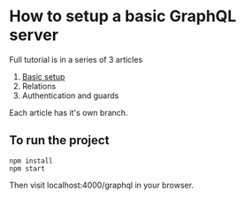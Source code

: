 How to setup a basic GraphQL server
===================================

Full tutorial is in a series of 3 articles

1. [Basic setup](https://medium.com/better-programming/creating-a-graphql-server-basic-setup-73710ddf657e)
2. Relations
3. Authentication and guards

Each article has it's own branch.

To run the project
------------------

```
npm install
npm start
```

Then visit localhost:4000/graphql in your browser.